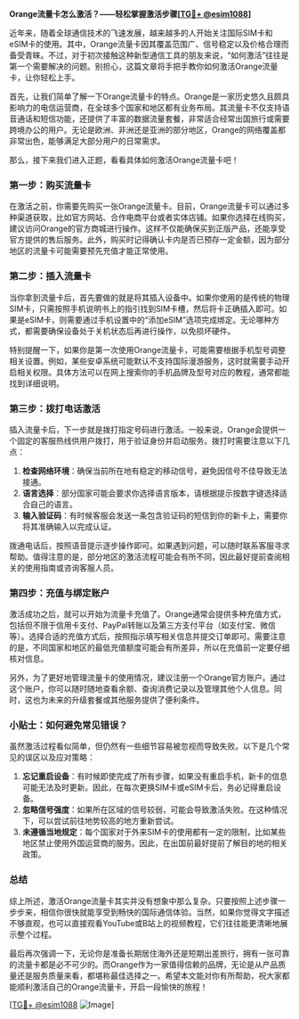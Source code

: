 **Orange流量卡怎么激活？——轻松掌握激活步骤[[TG💪+ @esim1088](https://t.me/s/esim1088)]**

近年来，随着全球通信技术的飞速发展，越来越多的人开始关注国际SIM卡和eSIM卡的使用。其中，Orange流量卡因其覆盖范围广、信号稳定以及价格合理而备受青睐。不过，对于初次接触这种新型通信工具的朋友来说，“如何激活”往往是第一个需要解决的问题。别担心，这篇文章将手把手教你如何激活Orange流量卡，让你轻松上手。

首先，让我们简单了解一下Orange流量卡的特点。Orange是一家历史悠久且颇具影响力的电信运营商，在全球多个国家和地区都有业务布局。其流量卡不仅支持语音通话和短信功能，还提供了丰富的数据流量套餐，非常适合经常出国旅行或需要跨境办公的用户。无论是欧洲、非洲还是亚洲的部分地区，Orange的网络覆盖都非常出色，能够满足大部分用户的日常需求。

那么，接下来我们进入正题，看看具体如何激活Orange流量卡吧！

### 第一步：购买流量卡

在激活之前，你需要先购买一张Orange流量卡。目前，Orange流量卡可以通过多种渠道获取，比如官方网站、合作电商平台或者实体店铺。如果你选择在线购买，建议访问Orange的官方商城进行操作。这样不仅能确保买到正版产品，还能享受官方提供的售后服务。此外，购买时记得确认卡内是否已预存一定金额，因为部分地区的流量卡可能需要预先充值才能正常使用。

### 第二步：插入流量卡

当你拿到流量卡后，首先要做的就是将其插入设备中。如果你使用的是传统的物理SIM卡，只需按照手机说明书上的指引找到SIM卡槽，然后将卡正确插入即可。如果是eSIM卡，则需要通过手机设置中的“添加eSIM”选项完成绑定。无论哪种方式，都需要确保设备处于关机状态后再进行操作，以免损坏硬件。

特别提醒一下，如果你是第一次使用Orange流量卡，可能需要根据手机型号调整相关设置。例如，某些安卓系统可能默认不支持国际漫游服务，这时就需要手动开启相关权限。具体方法可以在网上搜索你的手机品牌及型号对应的教程，通常都能找到详细说明。

### 第三步：拨打电话激活

插入流量卡后，下一步就是拨打指定号码进行激活。一般来说，Orange会提供一个固定的客服热线供用户拨打，用于验证身份并启动服务。拨打时需要注意以下几点：

1. **检查网络环境**：确保当前所在地有稳定的移动信号，避免因信号不佳导致无法接通。
2. **语言选择**：部分国家可能会要求你选择语言版本，请根据提示按数字键选择适合自己的语言。
3. **输入验证码**：有时候客服会发送一条包含验证码的短信到你的新卡上，需要你将其准确输入以完成认证。

拨通电话后，按照语音提示逐步操作即可。如果遇到问题，可以随时联系客服寻求帮助。值得注意的是，部分地区的激活流程可能会有所不同，因此最好提前查阅相关的使用指南或咨询客服人员。

### 第四步：充值与绑定账户

激活成功之后，就可以开始为流量卡充值了。Orange通常会提供多种充值方式，包括但不限于信用卡支付、PayPal转账以及第三方支付平台（如支付宝、微信等）。选择合适的充值方式后，按照指示填写相关信息并提交订单即可。需要注意的是，不同国家和地区的最低充值额度可能会有所差异，所以在充值前一定要仔细核对信息。

另外，为了更好地管理流量卡的使用情况，建议注册一个Orange官方账户。通过这个账户，你可以随时随地查看余额、查询消费记录以及管理其他个人信息。同时，这也为未来的升级套餐或其他服务提供了便利条件。

### 小贴士：如何避免常见错误？

虽然激活过程看似简单，但仍然有一些细节容易被忽视而导致失败。以下是几个常见的误区以及应对策略：

1. **忘记重启设备**：有时候即使完成了所有步骤，如果没有重启手机，新卡的信息可能无法及时更新。因此，在每次更换SIM卡或eSIM卡后，务必记得重启设备。
2. **忽略信号强度**：如果所在区域的信号较弱，可能会导致激活失败。在这种情况下，可以尝试前往地势较高的地方重新尝试。
3. **未遵循当地规定**：每个国家对于外来SIM卡的使用都有一定的限制，比如某些地区禁止使用外国运营商的服务。因此，在出国前最好提前了解目的地的相关政策。

### 总结

综上所述，激活Orange流量卡其实并没有想象中那么复杂。只要按照上述步骤一步步来，相信你很快就能享受到畅快的国际通信体验。当然，如果你觉得文字描述不够直观，也可以直接观看YouTube或B站上的视频教程，它们往往能更清晰地展示整个过程。

最后再次强调一下，无论你是准备长期居住海外还是短期出差旅行，拥有一张可靠的流量卡都是必不可少的。而Orange作为一家值得信赖的品牌，无论是从产品质量还是服务质量来看，都堪称最佳选择之一。希望本文能对你有所帮助，祝大家都能顺利激活自己的Orange流量卡，开启一段愉快的旅程！

[[TG💪+ @esim1088](https://t.me/s/esim1088) ![Image](https://i.postimg.cc/4NQfJmqS/Snipaste-2025-05-13-00-14-12.png)]